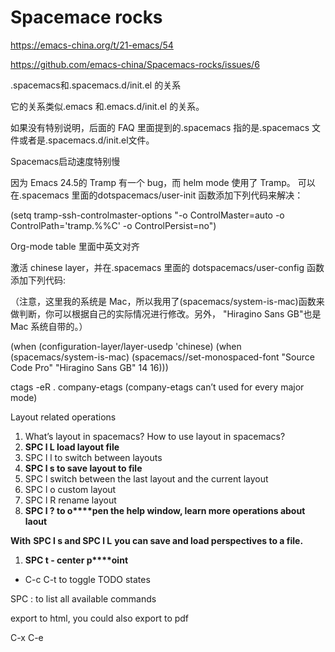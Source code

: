 # Spacemace rocks

https://emacs-china.org/t/21-emacs/54

https://github.com/emacs-china/Spacemacs-rocks/issues/6

.spacemacs和.spacemacs.d/init.el 的关系

它的关系类似.emacs 和.emacs.d/init.el 的关系。

如果没有特别说明，后面的 FAQ 里面提到的.spacemacs 指的是.spacemacs 文件或者是.spacemacs.d/init.el文件。

Spacemacs启动速度特别慢

因为 Emacs 24.5的 Tramp 有一个 bug，而 helm mode 使用了 Tramp。 可以在.spacemacs 里面的dotspacemacs/user-init 函数添加下列代码来解决：

  (setq tramp-ssh-controlmaster-options "-o ControlMaster=auto -o ControlPath='tramp.%%C' -o ControlPersist=no")

Org-mode table 里面中英文对齐

激活 chinese layer，并在.spacemacs 里面的 dotspacemacs/user-config 函数添加下列代码:

（注意，这里我的系统是 Mac，所以我用了(spacemacs/system-is-mac)函数来做判断，你可以根据自己的实际情况进行修改。另外， "Hiragino Sans GB"也是 Mac 系统自带的。）

  (when (configuration-layer/layer-usedp 'chinese)    (when (spacemacs/system-is-mac)      (spacemacs//set-monospaced-font "Source Code Pro" "Hiragino Sans GB" 14 16)))

ctags -eR . company-etags (company-etags can’t used for every major mode)

Layout related operations

1. What’s layout in spacemacs? How to use layout in spacemacs?
2. **SPC l L load layout file**
3. SPC l l to switch between layouts
4. **SPC l s to save layout to file**
5. SPC l <tab> switch between the last layout and the current layout
6. SPC l o custom layout
7. SPC l R rename layout
8. **SPC l ? to o****pen the help window, learn more operations about laout**

**With** **SPC l s and SPC l L** **you can save and load perspectives to a file.**

1. **SPC t - center p****oint**

- C-c C-t to toggle TODO states

SPC : to list all available commands

export to html, you could also export to pdf

C-x C-e